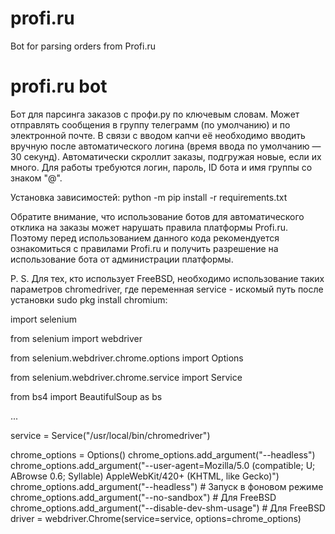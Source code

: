 # profi.ru
Bot for parsing orders from Profi.ru

# profi.ru bot
Бот для парсинга заказов с профи.ру по ключевым словам.
Может отправлять сообщения в группу телеграмм (по умолчанию) и по электронной почте.
В связи с вводом капчи её необходимо вводить вручную после автоматического логина (время ввода по умолчанию — 30 секунд).
Автоматически скроллит заказы, подгружая новые, если их много.
Для работы требуются логин, пароль, ID бота и имя группы со знаком "@".

Установка зависимостей: python -m pip install -r requirements.txt

Обратите внимание, что использование ботов для автоматического отклика на заказы может нарушать правила платформы Profi.ru. Поэтому перед использованием данного кода рекомендуется ознакомиться с правилами Profi.ru и получить разрешение на использование бота от администрации платформы.

P. S. Для тех, кто использует FreeBSD, необходимо использование таких параметров chromedriver, где переменная service - искомый путь после установки sudo pkg install chromium:

import selenium

from selenium import webdriver

from selenium.webdriver.chrome.options import Options

from selenium.webdriver.chrome.service import Service

from bs4 import BeautifulSoup as bs

...

service = Service("/usr/local/bin/chromedriver")

chrome_options = Options()
chrome_options.add_argument("--headless")
chrome_options.add_argument("--user-agent=Mozilla/5.0 (compatible; U; ABrowse 0.6; Syllable) AppleWebKit/420+ (KHTML, like Gecko)")
chrome_options.add_argument("--headless")  # Запуск в фоновом режиме
chrome_options.add_argument("--no-sandbox")  # Для FreeBSD
chrome_options.add_argument("--disable-dev-shm-usage")  # Для FreeBSD
driver = webdriver.Chrome(service=service, options=chrome_options)

